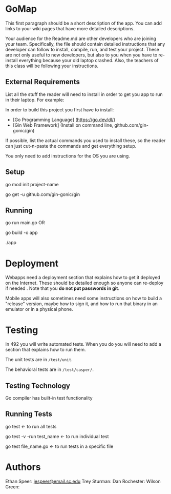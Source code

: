# GoMap
This first paragraph should be a short description of the app. You can add links
to your wiki pages that have more detailed descriptions.

Your audience for the Readme.md are other developers who are joining your team.
Specifically, the file should contain detailed instructions that any developer
can follow to install, compile, run, and test your project. These are not only
useful to new developers, but also to you when you have to re-install everything
because your old laptop crashed. Also, the teachers of this class will be
following your instructions.

## External Requirements

List all the stuff the reader will need to install in order to get you app to 
run in their laptop. For example:

In order to build this project you first have to install:
* [Go Programming Language] (https://go.dev/dl/)
* [Gin Web Framework] (Install on command line, github.com/gin-gonic/gin)


If possible, list the actual commands you used to install these, so the reader
can just cut-n-paste the commands and get everything setup.

You only need to add instructions for the OS you are using.

## Setup

go mod init project-name

go get -u github.com/gin-gonic/gin

## Running

go run main.go OR

go build -o app

./app

# Deployment

Webapps need a deployment section that explains how to get it deployed on the 
Internet. These should be detailed enough so anyone can re-deploy if needed
. Note that you **do not put passwords in git**. 

Mobile apps will also sometimes need some instructions on how to build a
"release" version, maybe how to sign it, and how to run that binary in an
emulator or in a physical phone.

# Testing

In 492 you will write automated tests. When you do you will need to add a 
section that explains how to run them.

The unit tests are in `/test/unit`.

The behavioral tests are in `/test/casper/`.

## Testing Technology
Go compiler has built-in test functionality

## Running Tests
go test <- to run all tests

go test -v -run test_name <- to run individual test

go test file_name.go <- to run tests in a specific file

# Authors
Ethan Speer: jespeer@email.sc.edu
Trey Sturman:
Dan Rochester:
Wilson Green:

